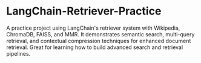 # LangChain-Retriever-Practice
A practice project using LangChain's retriever system with Wikipedia, ChromaDB, FAISS, and MMR. It demonstrates semantic search, multi-query retrieval, and contextual compression techniques for enhanced document retrieval. Great for learning how to build advanced search and retrieval pipelines.
